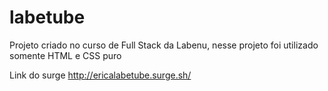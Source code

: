 # labetube

Projeto criado no curso de Full Stack da Labenu, nesse projeto foi utilizado somente HTML e CSS puro 


Link do surge http://ericalabetube.surge.sh/

